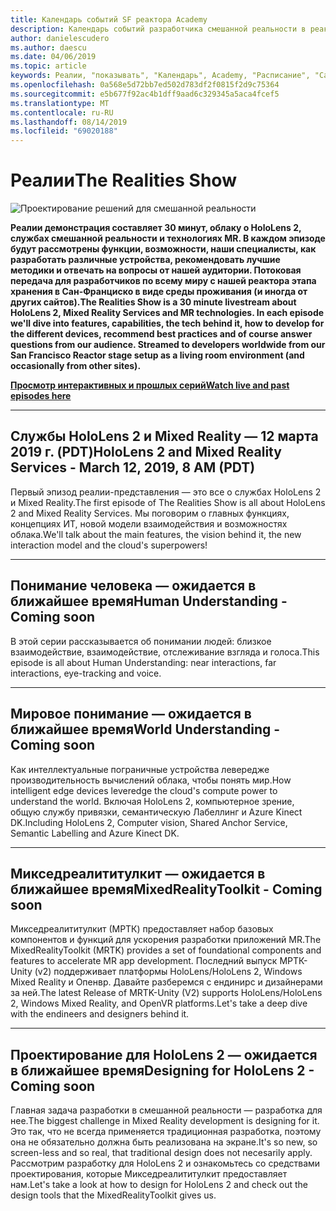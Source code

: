 ```yaml
---
title: Календарь событий SF реактора Academy
description: Календарь событий разработчика смешанной реальности в реактора в Сан Франциско.
author: danielescudero
ms.author: daescu
ms.date: 04/06/2019
ms.topic: article
keywords: Реалии, "показывать", "Календарь", Academy, "Расписание", "Сан, Сан, реактора"
ms.openlocfilehash: 0a568e5d72bb7ed502d783df2f0815f2d9c75364
ms.sourcegitcommit: e5b677f92ac4b1dff9aad6c329345a5aca4fcef5
ms.translationtype: MT
ms.contentlocale: ru-RU
ms.lasthandoff: 08/14/2019
ms.locfileid: "69020188"
---
```

# <a name="the-realities-show"></a><span data-ttu-id="b3142-104">Реалии</span><span class="sxs-lookup"><span data-stu-id="b3142-104">The Realities Show</span></span>
![Проектирование решений для смешанной реальности](images/therealitiesshow.jpg)

<span data-ttu-id="b3142-106">**Реалии демонстрация составляет 30 минут, облаку о HoloLens 2, службах смешанной реальности и технологиях MR. В каждом эпизоде будут рассмотрены функции, возможности, наши специалисты, как разработать различные устройства, рекомендовать лучшие методики и отвечать на вопросы от нашей аудитории. Потоковая передача для разработчиков по всему миру с нашей реактора этапа хранения в Сан-Франциско в виде среды проживания (и иногда от других сайтов).**</span><span class="sxs-lookup"><span data-stu-id="b3142-106">**The Realities Show is a 30 minute livestream about HoloLens 2, Mixed Reality Services and MR technologies. In each episode we'll dive into features, capabilities, the tech behind it, how to develop for the different devices, recommend best practices and of course answer questions from our audience. Streamed to developers worldwide from our San Francisco Reactor stage setup as a living room environment (and occasionally from other sites).**</span></span>

<span data-ttu-id="b3142-107">**[Просмотр интерактивных и прошлых серий](http://aka.ms/trs)**</span><span class="sxs-lookup"><span data-stu-id="b3142-107">**[Watch live and past episodes here](http://aka.ms/trs)**</span></span>
___

## <a name="hololens-2-and-mixed-reality-services---march-12-2019-8-am-pdt"></a><span data-ttu-id="b3142-108">**Службы HoloLens 2 и Mixed Reality** — 12 марта 2019 г. (PDT)</span><span class="sxs-lookup"><span data-stu-id="b3142-108">**HoloLens 2 and Mixed Reality Services** - March 12, 2019, 8 AM (PDT)</span></span>
<span data-ttu-id="b3142-109">Первый эпизод реалии-представления — это все о службах HoloLens 2 и Mixed Reality.</span><span class="sxs-lookup"><span data-stu-id="b3142-109">The first episode of The Realities Show is all about HoloLens 2 and Mixed Reality Services.</span></span> <span data-ttu-id="b3142-110">Мы поговорим о главных функциях, концепциях ИТ, новой модели взаимодействия и возможностях облака.</span><span class="sxs-lookup"><span data-stu-id="b3142-110">We'll talk about the main features, the vision behind it, the new interaction model and the cloud's superpowers!</span></span>

___

## <a name="human-understanding---coming-soon"></a><span data-ttu-id="b3142-111">**Понимание человека** — ожидается в ближайшее время</span><span class="sxs-lookup"><span data-stu-id="b3142-111">**Human Understanding** - Coming soon</span></span>
<span data-ttu-id="b3142-112">В этой серии рассказывается об понимании людей: близкое взаимодействие, взаимодействие, отслеживание взгляда и голоса.</span><span class="sxs-lookup"><span data-stu-id="b3142-112">This episode is all about Human Understanding: near interactions, far interactions, eye-tracking and voice.</span></span>

___
## <a name="world-understanding---coming-soon"></a><span data-ttu-id="b3142-113">**Мировое понимание** — ожидается в ближайшее время</span><span class="sxs-lookup"><span data-stu-id="b3142-113">**World Understanding** - Coming soon</span></span>
<span data-ttu-id="b3142-114">Как интеллектуальные пограничные устройства левередже производительность вычислений облака, чтобы понять мир.</span><span class="sxs-lookup"><span data-stu-id="b3142-114">How intelligent edge devices leveredge the cloud's compute power to understand the world.</span></span> <span data-ttu-id="b3142-115">Включая HoloLens 2, компьютерное зрение, общую службу привязки, семантическую Лабеллинг и Azure Kinect DK.</span><span class="sxs-lookup"><span data-stu-id="b3142-115">Including HoloLens 2, Computer vision, Shared Anchor Service, Semantic Labelling and Azure Kinect DK.</span></span>

___
## <a name="mixedrealitytoolkit---coming-soon"></a><span data-ttu-id="b3142-116">**Микседреалититулкит** — ожидается в ближайшее время</span><span class="sxs-lookup"><span data-stu-id="b3142-116">**MixedRealityToolkit** - Coming soon</span></span>
<span data-ttu-id="b3142-117">Микседреалититулкит (МРТК) предоставляет набор базовых компонентов и функций для ускорения разработки приложений MR.</span><span class="sxs-lookup"><span data-stu-id="b3142-117">The MixedRealityToolkit (MRTK) provides a set of foundational components and features to accelerate MR app development.</span></span> <span data-ttu-id="b3142-118">Последний выпуск МРТК-Unity (v2) поддерживает платформы HoloLens/HoloLens 2, Windows Mixed Reality и Опенвр. Давайте разберемся с ендинирс и дизайнерами за ней.</span><span class="sxs-lookup"><span data-stu-id="b3142-118">The latest Release of MRTK-Unity (V2) supports HoloLens/HoloLens 2, Windows Mixed Reality, and OpenVR platforms.Let's take a deep dive with the endineers and designers behind it.</span></span>

___
## <a name="designing-for-hololens-2---coming-soon"></a><span data-ttu-id="b3142-119">**Проектирование для HoloLens 2** — ожидается в ближайшее время</span><span class="sxs-lookup"><span data-stu-id="b3142-119">**Designing for HoloLens 2** - Coming soon</span></span>
<span data-ttu-id="b3142-120">Главная задача разработки в смешанной реальности — разработка для нее.</span><span class="sxs-lookup"><span data-stu-id="b3142-120">The biggest challenge in Mixed Reality development is designing for it.</span></span> <span data-ttu-id="b3142-121">Это так, что не всегда применяется традиционная разработка, поэтому она не обязательно должна быть реализована на экране.</span><span class="sxs-lookup"><span data-stu-id="b3142-121">It's so new, so screen-less and so real, that traditional design does not necesarily apply.</span></span> <span data-ttu-id="b3142-122">Рассмотрим разработку для HoloLens 2 и ознакомьтесь со средствами проектирования, которые Микседреалититулкит предоставляет нам.</span><span class="sxs-lookup"><span data-stu-id="b3142-122">Let's take a look at how to design for HoloLens 2 and check out the design tools that the MixedRealityToolkit gives us.</span></span>


